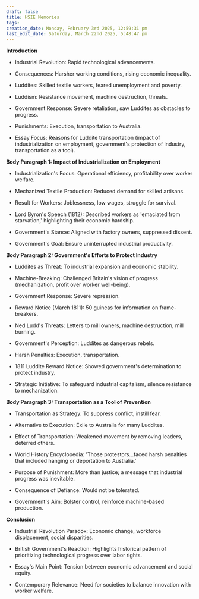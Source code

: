 ```yaml
---
draft: false
title: HSIE Memories
tags:
creation_date: Monday, February 3rd 2025, 12:59:31 pm
last_edit_date: Saturday, March 22nd 2025, 5:48:47 pm
---
```


**Introduction**

- Industrial Revolution: Rapid technological advancements.

- Consequences: Harsher working conditions, rising economic inequality.

- Luddites: Skilled textile workers, feared unemployment and poverty.

- Luddism: Resistance movement, machine destruction, threats.

- Government Response: Severe retaliation, saw Luddites as obstacles to progress.

- Punishments: Execution, transportation to Australia.

- Essay Focus: Reasons for Luddite transportation (impact of industrialization on employment, government's protection of industry, transportation as a tool).


**Body Paragraph 1: Impact of Industrialization on Employment**

- Industrialization's Focus: Operational efficiency, profitability over worker welfare.

- Mechanized Textile Production: Reduced demand for skilled artisans.

- Result for Workers: Joblessness, low wages, struggle for survival.

- Lord Byron's Speech (1812): Described workers as 'emaciated from starvation,' highlighting their economic hardship.

- Government's Stance: Aligned with factory owners, suppressed dissent.

- Government's Goal: Ensure uninterrupted industrial productivity.


**Body Paragraph 2: Government's Efforts to Protect Industry**

- Luddites as Threat: To industrial expansion and economic stability.

- Machine-Breaking: Challenged Britain's vision of progress (mechanization, profit over worker well-being).

- Government Response: Severe repression.

- Reward Notice (March 1811): 50 guineas for information on frame-breakers.

- Ned Ludd's Threats: Letters to mill owners, machine destruction, mill burning.

- Government's Perception: Luddites as dangerous rebels.

- Harsh Penalties: Execution, transportation.

- 1811 Luddite Reward Notice: Showed government's determination to protect industry.

- Strategic Initiative: To safeguard industrial capitalism, silence resistance to mechanization.


**Body Paragraph 3: Transportation as a Tool of Prevention**

- Transportation as Strategy: To suppress conflict, instill fear.

- Alternative to Execution: Exile to Australia for many Luddites.

- Effect of Transportation: Weakened movement by removing leaders, deterred others.

- World History Encyclopedia: 'Those protestors...faced harsh penalties that included hanging or deportation to Australia.'

- Purpose of Punishment: More than justice; a message that industrial progress was inevitable.

- Consequence of Defiance: Would not be tolerated.

- Government's Aim: Bolster control, reinforce machine-based production.


**Conclusion**

- Industrial Revolution Paradox: Economic change, workforce displacement, social disparities.

- British Government's Reaction: Highlights historical pattern of prioritizing technological progress over labor rights.

- Essay's Main Point: Tension between economic advancement and social equity.

- Contemporary Relevance: Need for societies to balance innovation with worker welfare.
